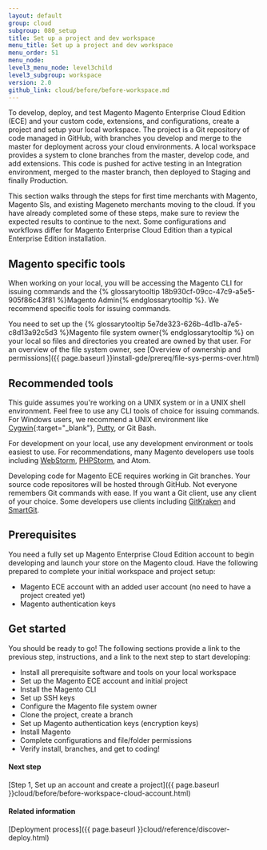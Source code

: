 ```yaml
---
layout: default
group: cloud
subgroup: 080_setup
title: Set up a project and dev workspace
menu_title: Set up a project and dev workspace
menu_order: 51
menu_node:
level3_menu_node: level3child
level3_subgroup: workspace
version: 2.0
github_link: cloud/before/before-workspace.md
---
```


To develop, deploy, and test Magento Magento Enterprise Cloud Edition (ECE) and your custom code, extensions, and configurations, create a  project and setup your local workspace. The project is a Git repository of code managed in GitHub, with branches you develop and merge to the master for deployment across your cloud environments. A local workspace provides a system to clone branches from the master, develop code, and add extensions. This code is pushed for active testing in an Integration environment, merged to the master branch, then deployed to Staging and finally Production.

This section walks through the steps for first time merchants with Magento, Magento SIs, and existing Mageneto merchants moving to the cloud. If you have already completed some of these steps, make sure to review the expected results to continue to the next. Some configurations and workflows differ for Magento Enterprise Cloud Edition than a typical Enterprise Edition installation.

## Magento specific tools

When working on your local, you will be accessing the Magento CLI for issuing commands and the {% glossarytooltip 18b930cf-09cc-47c9-a5e5-905f86c43f81 %}Magento Admin{% endglossarytooltip %}. We recommend specific tools for issuing commands.

You need to set up the {% glossarytooltip 5e7de323-626b-4d1b-a7e5-c8d13a92c5d3 %}Magento file system owner{% endglossarytooltip %} on your local so files and directories you created are owned by that user. For an overview of the file system owner, see [Overview of ownership and permissions]({{ page.baseurl }}install-gde/prereq/file-sys-perms-over.html)

## Recommended tools
This guide assumes you're working on a UNIX system or in a UNIX shell environment. Feel free to use any CLI tools of choice for issuing commands. For Windows users, we recommend a UNIX environment like [Cygwin](https://www.cygwin.com/){:target="_blank"}, [Putty](http://www.putty.org/), or Git Bash.

For development on your local, use any development environment or tools easiest to use. For recommendations, many Magento developers use tools including [WebStorm](https://www.jetbrains.com/webstorm/), [PHPStorm](https://www.jetbrains.com/phpstorm/), and Atom.

Developing code for Magento ECE requires working in Git branches. Your source code repositores will be hosted through GitHub. Not everyone remembers Git commands with ease. If you want a Git client, use any client of your choice. Some developers use clients including [GitKraken](https://www.gitkraken.com/) and [SmartGit](https://www.syntevo.com/smartgit/).

## Prerequisites

You need a fully set up Magento Enterprise Cloud Edition account to begin developing and launch your store on the Magento cloud. Have the following prepared to complete your initial workspace and project setup:

 * Magento ECE account with an added user account (no need to have a project created yet)
 * Magento authentication keys

## Get started
You should be ready to go! The following sections provide a link to the previous step, instructions, and a link to the next step to start developing:

* Install all prerequisite software and tools on your local workspace
* Set up the Magento ECE account and initial project
* Install the Magento CLI
* Set up SSH keys
* Configure the Magento file system owner
* Clone the project, create a branch
* Set up Magento authentication keys (encryption keys)
* Install Magento
* Complete configurations and file/folder permissions
* Verify install, branches, and get to coding!


#### Next step
[Step 1, Set up an account and create a project]({{ page.baseurl }}cloud/before/before-workspace-cloud-account.html)

#### Related information
[Deployment process]({{ page.baseurl }}cloud/reference/discover-deploy.html)

